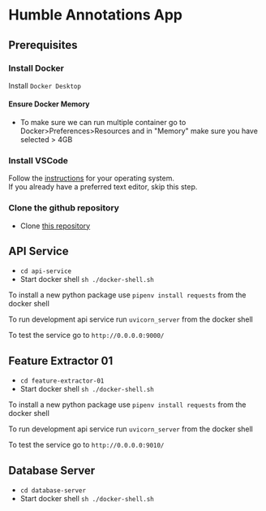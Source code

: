 # Humble Annotations App

## Prerequisites
### Install Docker 
Install `Docker Desktop`

#### Ensure Docker Memory
- To make sure we can run multiple container go to Docker>Preferences>Resources and in "Memory" make sure you have selected > 4GB

### Install VSCode  
Follow the [instructions](https://code.visualstudio.com/download) for your operating system.  
If you already have a preferred text editor, skip this step.  

### Clone the github repository
- Clone [this repository](https://github.com/HLexG/humble-annotations)

## API Service
-  `cd api-service`
- Start docker shell `sh ./docker-shell.sh`

To install a new python package use `pipenv install requests` from the docker shell

To run development api service run `uvicorn_server` from the docker shell

To test the service go to `http://0.0.0.0:9000/`

## Feature Extractor 01
-  `cd feature-extractor-01`
- Start docker shell `sh ./docker-shell.sh`

To install a new python package use `pipenv install requests` from the docker shell

To run development api service run `uvicorn_server` from the docker shell

To test the service go to `http://0.0.0.0:9010/`

## Database Server
-  `cd database-server`
- Start docker shell `sh ./docker-shell.sh`